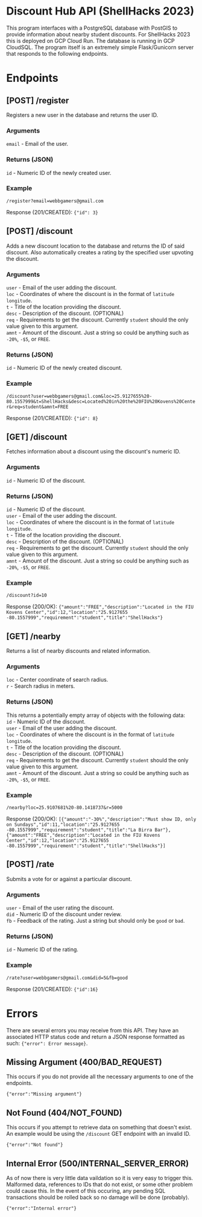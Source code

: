 # Discount Hub API (ShellHacks 2023)
This program interfaces with a PostgreSQL database with PostGIS to provide information about nearby student discounts. For ShellHacks 2023 this is deployed on GCP Cloud Run. The database is running in GCP CloudSQL. The program itself is an extremely simple Flask/Gunicorn server that responds to the following endpoints.

# Endpoints
## \[POST\] /register
Registers a new user in the database and returns the user ID.  
### Arguments
`email` - Email of the user.  
### Returns (JSON)
`id` - Numeric ID of the newly created user.  
### Example
`/register?email=webbgamers@gmail.com`  

Response (201/CREATED): `{"id": 3}`  

## \[POST\] /discount
Adds a new discount location to the database and returns the ID of said discount. Also automatically creates a rating by the specified user upvoting the discount.  
### Arguments
`user` - Email of the user adding the discount.  
`loc` - Coordinates of where the discount is in the format of `latitude longitude`.  
`t` - Title of the location providing the discount.  
`desc` - Description of the discount. (OPTIONAL)  
`req` - Requirements to get the discount. Currently `student` should the only value given to this argument.  
`amnt` - Amount of the discount. Just a string so could be anything such as `-20%`, `-$5`, or `FREE`.  
### Returns (JSON)
`id` - Numeric ID of the newly created discount.  
### Example
`/discount?user=webbgamers@gmail.com&loc=25.9127655%20-80.1557999&t=ShellHacks&desc=Located%20in%20the%20FIU%20Kovens%20Center&req=student&amnt=FREE`  

Response (201/CREATED): `{"id": 8}`  

## \[GET\] /discount
Fetches information about a discount using the discount's numeric ID.  
### Arguments
`id` - Numeric ID of the discount.  
### Returns (JSON)
`id` - Numeric ID of the discount.  
`user` - Email of the user adding the discount.  
`loc` - Coordinates of where the discount is in the format of `latitude longitude`.  
`t` - Title of the location providing the discount.  
`desc` - Description of the discount. (OPTIONAL)  
`req` - Requirements to get the discount. Currently `student` should the only value given to this argument.  
`amnt` - Amount of the discount. Just a string so could be anything such as `-20%`, `-$5`, or `FREE`.  
### Example
`/discount?id=10`  

Response (200/OK): `{"amount":"FREE","description":"Located in the FIU Kovens Center","id":12,"location":"25.9127655 -80.1557999","requirement":"student","title":"ShellHacks"}`  

## \[GET\] /nearby
Returns a list of nearby discounts and related information.  
### Arguments
`loc` - Center coordinate of search radius.  
`r` - Search radius in meters.  
### Returns (JSON)
This returns a potentially empty array of objects with the following data:  
`id` - Numeric ID of the discount.  
`user` - Email of the user adding the discount.  
`loc` - Coordinates of where the discount is in the format of `latitude longitude`.  
`t` - Title of the location providing the discount.  
`desc` - Description of the discount. (OPTIONAL)  
`req` - Requirements to get the discount. Currently `student` should the only value given to this argument.  
`amnt` - Amount of the discount. Just a string so could be anything such as `-20%`, `-$5`, or `FREE`.  
### Example
`/nearby?loc=25.9107681%20-80.1418737&r=5000`  

Response (200/OK): `[{"amount":"-30%","description":"Must show ID, only on Sundays","id":11,"location":"25.9127655 -80.1557999","requirement":"student","title":"La Birra Bar"},{"amount":"FREE","description":"Located in the FIU Kovens Center","id":12,"location":"25.9127655 -80.1557999","requirement":"student","title":"ShellHacks"}]`  

## \[POST\] /rate
Submits a vote for or against a particular discount.  
### Arguments
`user` - Email of the user rating the discount.  
`did` - Numeric ID of the discount under review.  
`fb` - Feedback of the rating. Just a string but should only be `good` or `bad`.  
### Returns (JSON)
`id` - Numeric ID of the rating.  
### Example
`/rate?user=webbgamers@gmail.com&did=5&fb=good`  

Response (201/CREATED): `{"id":16}`  

# Errors
There are several errors you may receive from this API. They have an associated HTTP status code and return a JSON response formatted as such: `{"error": Error message}`.  
## Missing Argument (400/BAD_REQUEST)
This occurs if you do not provide all the necessary arguments to one of the endpoints.  

`{"error":"Missing argument"}`

## Not Found (404/NOT_FOUND)
This occurs if you attempt to retrieve data on something that doesn't exist. An example would be using the `/discount` GET endpoint with an invalid ID.  

`{"error":"Not found"}`

## Internal Error (500/INTERNAL_SERVER_ERROR)
As of now there is very little data vaildation so it is very easy to trigger this. Malformed data, references to IDs that do not exist, or some other problem could cause this. In the event of this occuring, any pending SQL transactions should be rolled back so no damage will be done (probably).  

`{"error":"Internal error"}`

